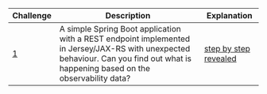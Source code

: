 

| Challenge                 | Description                                                                                                                                                                        | Explanation                                                 |
|----------------------------|------------------------------------------------------------------------------------------------------------------------------------------------------------------------------------|-------------------------------------------------------------|
| [1](/posts/aocc-challenge-01)  | A simple Spring Boot application with a REST endpoint implemented in Jersey/JAX-RS with unexpected behaviour. Can you find out what is happening based on the observability data?  | [step by step revealed](/posts/aocc-challenge-01-step-by-step)  |
